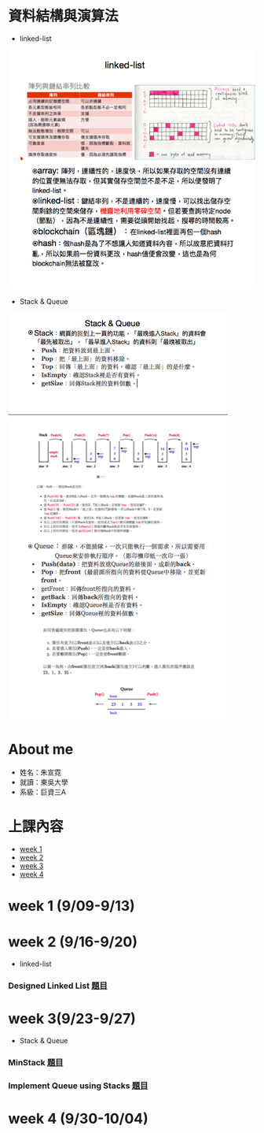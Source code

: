 # 資料結構與演算法
 * linked-list
  
  ![](/image/linked-list.png)
 
 * Stack & Queue
 
  ![](image/%20%20Stack%20&%20Queue%20.png)
  
# About me
 * 姓名：朱宣霓
 * 就讀：東吳大學
 * 系級：巨資三A

# 上課內容
- [week 1](#week-1)
- [week 2](#week-2)
- [week 3](#week-3)
- [week 4](#week-4)
# week 1 (9/09-9/13)

# week 2 (9/16-9/20)
* linked-list
### Designed Linked List [題目](https://leetcode.com/problems/design-linked-list/)

# week 3(9/23-9/27)
* Stack & Queue
### MinStack [題目](https://leetcode.com/problems/min-stack/)

### Implement Queue using Stacks [題目](https://leetcode.com/problems/implement-queue-using-stacks/)


# week 4 (9/30-10/04)
